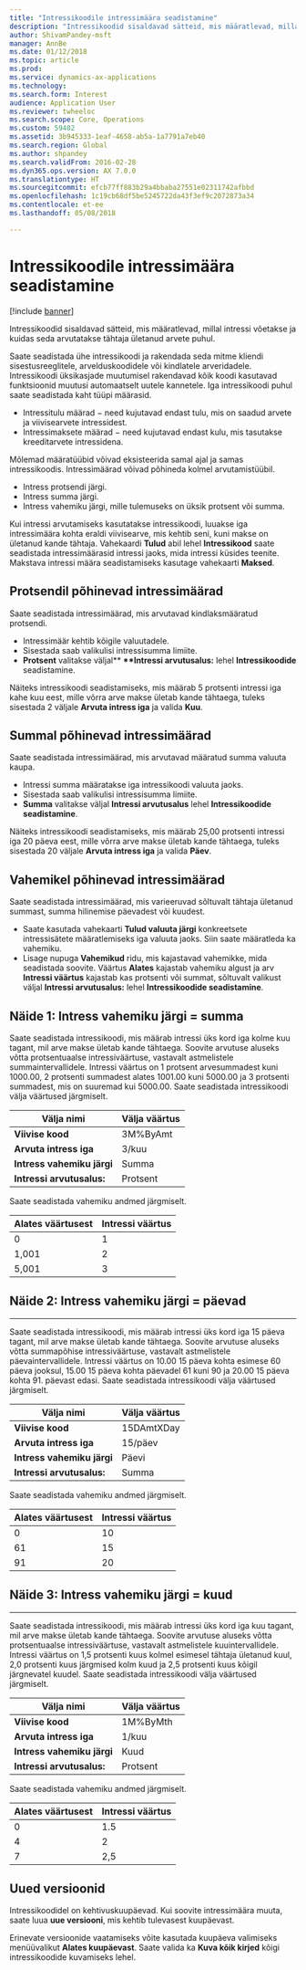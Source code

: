 ```yaml
---
title: "Intressikoodile intressimäära seadistamine"
description: "Intressikoodid sisaldavad sätteid, mis määratlevad, millal intressi võetakse ja kuidas seda arvutatakse tähtaja ületanud arvete puhul."
author: ShivamPandey-msft
manager: AnnBe
ms.date: 01/12/2018
ms.topic: article
ms.prod: 
ms.service: dynamics-ax-applications
ms.technology: 
ms.search.form: Interest
audience: Application User
ms.reviewer: twheeloc
ms.search.scope: Core, Operations
ms.custom: 59402
ms.assetid: 3b945333-1eaf-4658-ab5a-1a7791a7eb40
ms.search.region: Global
ms.author: shpandey
ms.search.validFrom: 2016-02-28
ms.dyn365.ops.version: AX 7.0.0
ms.translationtype: HT
ms.sourcegitcommit: efcb77ff883b29a4bbaba27551e02311742afbbd
ms.openlocfilehash: 1c19cb68df5be5245722da43f3ef9c2072873a34
ms.contentlocale: et-ee
ms.lasthandoff: 05/08/2018

---
```


# <a name="set-up-interest-rates-for-an-interest-code"></a>Intressikoodile intressimäära seadistamine

[!include [banner](../includes/banner.md)]

Intressikoodid sisaldavad sätteid, mis määratlevad, millal intressi võetakse ja kuidas seda arvutatakse tähtaja ületanud arvete puhul.

Saate seadistada ühe intressikoodi ja rakendada seda mitme kliendi sisestusreeglitele, arvelduskoodidele või kindlatele arveridadele. Intressikoodi üksikasjade muutumisel rakendavad kõik koodi kasutavad funktsioonid muutusi automaatselt uutele kannetele. Iga intressikoodi puhul saate seadistada kaht tüüpi määrasid.
-   Intressitulu määrad − need kujutavad endast tulu, mis on saadud arvete ja viivisearvete intressidest.
-   Intressimaksete määrad − need kujutavad endast kulu, mis tasutakse kreeditarvete intressidena.

Mõlemad määratüübid võivad eksisteerida samal ajal ja samas intressikoodis. Intressimäärad võivad põhineda kolmel arvutamistüübil.
-   Intress protsendi järgi.
-   Intress summa järgi.
-   Intress vahemiku järgi, mille tulemuseks on üksik protsent või summa.

Kui intressi arvutamiseks kasutatakse intressikoodi, luuakse iga intressimäära kohta eraldi viivisearve, mis kehtib seni, kuni makse on ületanud kande tähtaja. Vahekaardi **Tulud** abil lehel **Intressikood** saate seadistada intressimäärasid intressi jaoks, mida intressi küsides teenite. Makstava intressi määra seadistamiseks kasutage vahekaarti **Maksed**.

## <a name="interest-rates-based-on-a-percentage"></a>Protsendil põhinevad intressimäärad
Saate seadistada intressimäärad, mis arvutavad kindlaksmääratud protsendi.

- Intressimäär kehtib kõigile valuutadele.
- Sisestada saab valikulisi intressisumma limiite.
- <strong>Protsent</strong> valitakse väljal** <strong>**Intressi arvutusalus:</strong> lehel <strong>Intressikoodide</strong> seadistamine.

Näiteks intressikoodi seadistamiseks, mis määrab 5 protsenti intressi iga kahe kuu eest, mille võrra arve makse ületab kande tähtaega, tuleks sisestada 2 väljale **Arvuta intress iga** ja valida **Kuu**.

## <a name="interest-rates-based-on-amounts"></a>Summal põhinevad intressimäärad
Saate seadistada intressimäärad, mis arvutavad määratud summa valuuta kaupa.
- Intressi summa määratakse iga intressikoodi valuuta jaoks.
- Sisestada saab valikulisi intressisumma limiite.
- **Summa** valitakse väljal **Intressi arvutusalus** lehel **Intressikoodide seadistamine**.

Näiteks intressikoodi seadistamiseks, mis määrab 25,00 protsenti intressi iga 20 päeva eest, mille võrra arve makse ületab kande tähtaega, tuleks sisestada 20 väljale **Arvuta intress iga** ja valida **Päev**.

## <a name="interest-rates-based-on-ranges"></a>Vahemikel põhinevad intressimäärad
Saate seadistada intressimäärad, mis varieeruvad sõltuvalt tähtaja ületanud summast, summa hilinemise päevadest või kuudest.
-   Saate kasutada vahekaarti **Tulud valuuta järgi** konkreetsete intressisätete määratlemiseks iga valuuta jaoks. Siin saate määratleda ka vahemiku.
-   Lisage nupuga **Vahemikud** ridu, mis kajastavad vahemikke, mida seadistada soovite. Väärtus **Alates** kajastab vahemiku algust ja arv **Intressi väärtus** kajastab kas protsenti või summat, sõltuvalt valikust väljal **Intressi arvutusalus:** lehel **Intressikoodide seadistamine**.

## <a name="example-1-interest-by-range--amount"></a>Näide 1: Intress vahemiku järgi = summa
Saate seadistada intressikoodi, mis määrab intressi üks kord iga kolme kuu tagant, mil arve makse ületab kande tähtaega. Soovite arvutuse aluseks võtta protsentuaalse intressiväärtuse, vastavalt astmelistele summaintervallidele. Intressi väärtus on 1 protsent arvesummadest kuni 1000.00, 2 protsenti summadest alates 1001.00 kuni 5000.00 ja 3 protsenti summadest, mis on suuremad kui 5000.00. Saate seadistada intressikoodi välja väärtused järgmiselt.

| **Välja nimi**                  | **Välja väärtus** |
|---------------------------------|-----------------|
| **Viivise kood**               | 3M%ByAmt        |
| **Arvuta intress iga**    | 3/kuu         |
| **Intress vahemiku järgi**           | Summa          |
| **Intressi arvutusalus:** | Protsent      |

Saate seadistada vahemiku andmed järgmiselt.

| **Alates väärtusest** | **Intressi väärtus** |
|----------------|--------------------|
| 0              | 1                  |
| 1,001          | 2                  |
| 5,001          | 3                  |


## <a name="example-2-interest-by-range--days"></a>Näide 2: Intress vahemiku järgi = päevad
--------------------------------------------------

Saate seadistada intressikoodi, mis määrab intressi üks kord iga 15 päeva tagant, mil arve makse ületab kande tähtaega. Soovite arvutuse aluseks võtta summapõhise intressiväärtuse, vastavalt astmelistele päevaintervallidele. Intressi väärtus on 10.00 15 päeva kohta esimese 60 päeva jooksul, 15.00 15 päeva kohta päevadel 61 kuni 90 ja 20.00 15 päeva kohta 91. päevast edasi. Saate seadistada intressikoodi välja väärtused järgmiselt.

| **Välja nimi**                  | **Välja väärtus** |
|---------------------------------|-----------------|
| **Viivise kood**               | 15DAmtXDay      |
| **Arvuta intress iga**    | 15/päev          |
| **Intress vahemiku järgi**           | Päevi            |
| **Intressi arvutusalus:** | Summa          |

Saate seadistada vahemiku andmed järgmiselt.

| **Alates väärtusest** | **Intressi väärtus** |
|----------------|--------------------|
| 0              | 10                 |
| 61             | 15                 |
| 91             | 20                 |


## <a name="example-3-interest-by-range--months"></a>Näide 3: Intress vahemiku järgi = kuud
----------------------------------------------------

Saate seadistada intressikoodi, mis määrab intressi üks kord iga kuu tagant, mil arve makse ületab kande tähtaega. Soovite arvutuse aluseks võtta protsentuaalse intressiväärtuse, vastavalt astmelistele kuuintervallidele. Intressi väärtus on 1,5 protsenti kuus kolmel esimesel tähtaja ületanud kuul, 2,0 protsenti kuus järgmised kolm kuud ja 2,5 protsenti kuus kõigil järgnevatel kuudel. Saate seadistada intressikoodi välja väärtused järgmiselt.

| **Välja nimi**                  | **Välja väärtus** |
|---------------------------------|-----------------|
| **Viivise kood**               | 1M%ByMth        |
| **Arvuta intress iga**    | 1/kuu         |
| **Intress vahemiku järgi**           | Kuud          |
| **Intressi arvutusalus:** | Protsent      |

Saate seadistada vahemiku andmed järgmiselt.

| **Alates väärtusest** | **Intressi väärtus** |
|----------------|--------------------|
| 0              | 1.5                |
| 4              | 2                  |
| 7              | 2,5                |

## <a name="new-versions"></a>Uued versioonid
Intressikoodidel on kehtivuskuupäevad. Kui soovite intressimäära muuta, saate luua **uue versiooni**, mis kehtib tulevasest kuupäevast.

Erinevate versioonide vaatamiseks võite kasutada kuupäeva valimiseks menüüvalikut **Alates kuupäevast**. Saate valida ka **Kuva kõik kirjed** kõigi intressikoodide kuvamiseks lehel.




